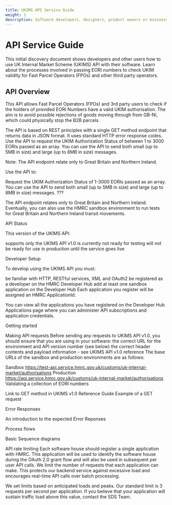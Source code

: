 ```yaml
---
title: UKIMS API Service Guide
weight: 1
description: Software developers, designers, product owners or business analysts. Processes involved in passing EORI numbers to check UKIM validity
---
```


# API Service Guide
This initial discovery document shows developers and other users how to use UK Internal Market Scheme (UKIMS) API with their software. Learn about the processes involved in passing EORI numbers to check UKIM validity for Fast Parcel Operators (FPOs) and other third party operators.

## API Overview 

This API allows Fast Parcel Operators (FPOs) and 3rd party users to check if the holders of provided EORI Numbers have a valid UKIM authorisation.
The aim is to avoid possible rejections of goods moving through from GB-NI, which could physically stop the B2B parcels.
    
The API is based on REST principles with a single GET method endpoint that returns data in JSON format. It uses standard HTTP error response codes. Use the API to request the UKIM Authorization Status of between 1 to 3000 EORIs passed as an array. You can use the API to send both small (up to 5MB in size) and large (up to 8MB in size) messages. 
    
Note: The API endpoint relate only to Great Britain and Northern Ireland.


Use the API to:

Request the UKIM Authorization Status of 1-3000 EORIs passed as an array.
You can use the API to send both small (up to 5MB in size) and large (up to 8MB in size) messages. ???

The API endpoint relates only to Great Britain and Northern Ireland.  Eventually, you can also use the HMRC sandbox environment to run tests for Great Britain and Northern Ireland transit movements.



API Status

This version of the UKIMS API:

supports only the  UKIMS API v1.0
is currently not ready for testing
will not be ready for use in production until the service goes live 


Developer Setup

To develop using the UKIMS API you must:

be familiar with HTTP, RESTful services, XML and OAuth2
be registered as a developer on the HMRC Developer Hub
add at least one sandbox application on the Developer Hub
Each application you register will be assigned an HMRC ApplicationId.

You can view all the applications you have registered on the Developer Hub Applications page where you can administer API subscriptions and application credentials.



Getting started

Making API requests
Before sending any requests to UKIMS API v1.0, you should ensure that you are using in your software:
the correct URL for the environment and API version number (see below)
the correct header contents and payload information - see  UKIMS API v1.0 reference
The base URLs of the sandbox and production environments are as follows:


Sandbox	https://test-api.service.hmrc.gov.uk/customs/uk-internal-market/authorisations
Production	https://api.service.hmrc.gov.uk/customs/uk-internal-market/authorisations
Validating a collection of EORI numbers

Link to GET method in UKIMS v1.0 Reference Guide
Example of a GET request


Error Responses

An introduction to the expected Error Reponses



Process flows

Basic Sequence diagrams


API rate limiting
Each software house should register a single application with HMRC. This application will be used to identify the software house during the OAuth 2.0 grant flow and will also be used in subsequent per user API calls. We limit the number of requests that each application can make. This protects our backend service against excessive load and encourages real-time API calls over batch processing.

We set limits based on anticipated loads and peaks. Our standard limit is 3 requests per second per application. If you believe that your application will sustain traffic load above this value, contact the SDS Team.
